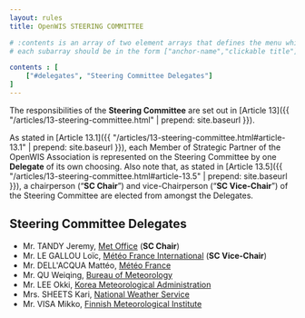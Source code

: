 ```yaml
---
layout: rules
title: OpenWIS STEERING COMMITTEE

# :contents is an array of two element arrays that defines the menu which appears in the masthead
# each subarray should be in the form ["anchor-name","clickable title"]

contents : [
    ["#delegates", "Steering Committee Delegates"]
]
---
```


The responsibilities of the **Steering Committee** are set out in [Article 13]({{ "/articles/13-steering-committee.html" | prepend: site.baseurl }}).

As stated in [Article 13.1]({{ "/articles/13-steering-committee.html#article-13.1" | prepend: site.baseurl }}), each Member of Strategic Partner of the OpenWIS Association is represented on the Steering Committee by one **Delegate** of its own choosing. Also note that, as stated in [Article 13.5]({{ "/articles/13-steering-committee.html#article-13.5" | prepend: site.baseurl }}), a chairperson (“**SC Chair**”) and vice-Chairperson (“**SC Vice-Chair**”) of the Steering Committee are elected from amongst the Delegates.

<h2 id="delegates">Steering Committee Delegates</h2>

* Mr. TANDY Jeremy, [Met Office](http://www.metoffice.gov.uk/) (**SC Chair**)
* Mr. LE GALLOU Loïc, [Météo France International](http://www.mfi.fr) (**SC Vice-Chair**)
* Mr. DELL'ACQUA Mattéo, [Météo France](http://meteo.fr/)
* Mr. QU Weiqing, [Bureau of Meteorology](http://www.bom.gov.au/)
* Mr. LEE Okki, [Korea Meteorological Administration](http://www.kma.go.kr/)
* Mrs. SHEETS Kari, [National Weather Service](http://www.weather.gov/)
* Mr. VISA Mikko, [Finnish Meteorological Institute](http://www.fmi.fi/) 

